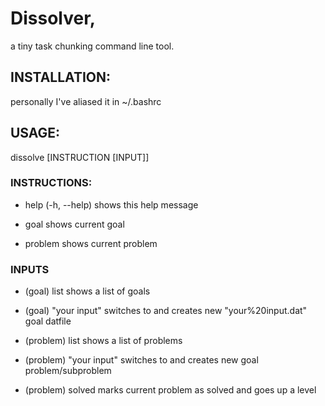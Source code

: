 # Dissolver, 
 a tiny task chunking command line tool.

## INSTALLATION:
personally I've aliased it in ~/.bashrc

## USAGE:
dissolve [INSTRUCTION [INPUT]]

### INSTRUCTIONS:
* help (-h, --help)
shows this help message

* goal
shows current goal

* problem
shows current problem

### INPUTS
* (goal) list
shows a list of goals

* (goal) "your input"
switches to and creates new "your%20input.dat" goal datfile

* (problem) list
shows a list of problems

* (problem) "your input"
switches to and creates new goal problem/subproblem

* (problem) solved
marks current problem as solved and goes up a level